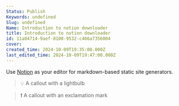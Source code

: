 ```yaml
---
Status: Publish
Keywords: undefined
Slug: undefined
Name: Introduction to notion downloader
title: Introduction to notion downloader
id: 11a04714-9aef-8100-9532-c466a7356004
cover: 
created_time: 2024-10-09T19:35:00.000Z
last_edited_time: 2024-10-09T19:47:00.000Z
---
```




Use [Notion](https://notion.so/) as your editor for markdown-based static site generators. 


> 💡 A callout with a lightbulb


> ❗ A callout with an exclamation mark

